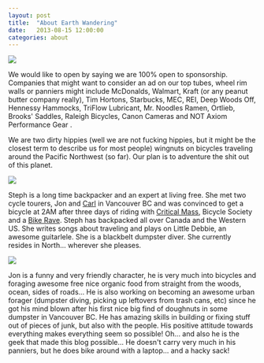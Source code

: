 ```yaml
---
layout: post
title:  "About Earth Wandering"
date:   2013-08-15 12:00:00
categories: about
---
```


<img class="left_photo" src="http://farm6.staticflickr.com/5456/9523705097_e95b7974ae.jpg" />

We would like to open by saying we are 100% open to sponsorship.  Companies that might want to consider an ad on our top tubes, wheel rim walls or panniers might include McDonalds, Walmart, Kraft (or any peanut butter company really), Tim Hortons, Starbucks, MEC, REI, Deep Woods Off, Hennessy Hammocks, TriFlow Lubricant, Mr. Noodles Ramen, Ortlieb, Brooks' Saddles, Raleigh Bicycles, Canon Cameras and NOT Axiom Performance Gear .

We are two dirty hippies (well we are not fucking hippies, but it might be the closest term to describe us for most people) wingnuts on bicycles traveling around the Pacific Northwest (so far). Our plan is to adventure the shit out of this planet.

<img class="right_photo" src="http://farm8.staticflickr.com/7359/9526514996_d56c61ceb2.jpg" />

<span class="big_start">Steph</span> is a long time backpacker and an expert at living free.  She met two cycle tourers, Jon and <a href="http://wandermu.de/">Carl</a> in Vancouver BC and was convinced to get a bicycle at 2AM after three days of riding with <a href="http://vancouvercm.blogspot.ca/">Critical Mass</a>, Bicycle Society and a <a href="http://bikerave.ca/">Bike Rave</a>.  Steph has backpacked all over Canada and the Western US.  She writes songs about traveling and plays on Little Debbie, an awesome guitarlele.  She is a blackbelt dumpster diver.  She currently resides in North... wherever she pleases.

<img class="right_photo" src="http://farm4.staticflickr.com/3749/9526500652_0968be135a.jpg" />

<span class="big_start">Jon</span> is a funny and very friendly character, he is very much into bicycles and foraging awesome free nice organic food from straight from the woods, ocean, sides of roads... He is also working on becoming an awesome urban forager (dumpster diving, picking up leftovers from trash cans, etc) since he got his mind blown after his first nice big find of doughnuts in some dumpster in Vancouver BC. He has amazing skills in building or fixing stuff out of pieces of junk, but also with the people. His positive attitude towards everything makes everything seem so possible! Oh... and also he is the geek that made this blog possible... He doesn't carry very much in his panniers, but he does bike around with a laptop... and a hacky sack! 



